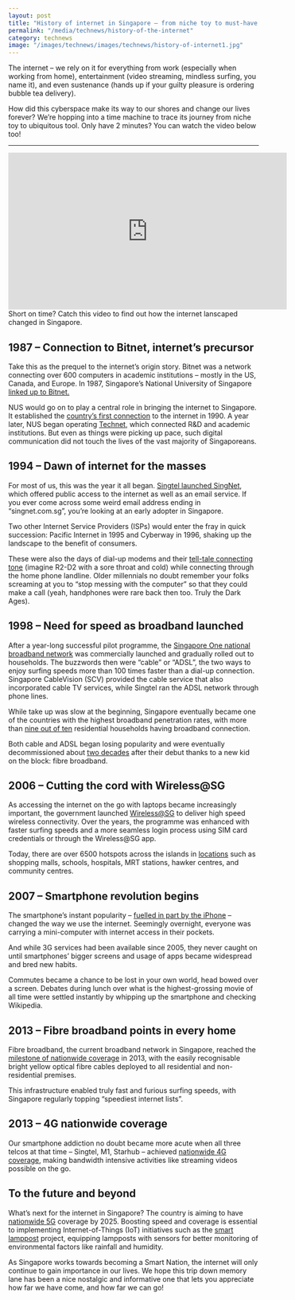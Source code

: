 ```yaml
---
layout: post
title: "History of internet in Singapore – from niche toy to must-have essential"
permalink: "/media/technews/history-of-the-internet"
category: technews
image: "/images/technews/images/technews/history-of-internet1.jpg"
---
```



The internet – we rely on it for everything from work (especially when working from home), entertainment (video streaming, mindless surfing, you name it), and even sustenance (hands up if your guilty pleasure is ordering bubble tea delivery). 

How did this cyberspace make its way to our shores and change our lives forever? We’re hopping into a time machine to trace its journey from niche toy to ubiquitous tool. Only have 2 minutes? You can watch the video below too!



---

<iframe width="560" height="315" src="https://youtu.be/gt7WQinA_E4" title="YouTube video player" frameborder="0" allow="accelerometer; autoplay; clipboard-write; encrypted-media; gyroscope; picture-in-picture" allowfullscreen></iframe>
Short on time? Catch this video to find out how the internet lanscaped changed in Singapore.

## 1987 – Connection to Bitnet, internet’s precursor

Take this as the prequel to the internet’s origin story. Bitnet was a network connecting over 600 computers in academic institutions – mostly in the US, Canada, and Europe. In 1987, Singapore’s National University of Singapore [linked up to Bitnet.](https://nusit.nus.edu.sg/achievements/1987-achievements/a-new-era-of-communication/) 

NUS would go on to play a central role in bringing the internet to Singapore. It established the [country’s first connection](https://nusit.nus.edu.sg/achievements/1990-achievements/nusnet-complete/) to the internet in 1990. A year later, NUS began operating [Technet](https://nusit.nus.edu.sg/digital-heartbeat/inaugural-issue/nus-it-and-the-origins-of-internet-in-singapore/), which connected R&D and academic institutions. But even as things were picking up pace, such digital communication did not touch the lives of the vast majority of Singaporeans. 

## 1994 – Dawn of internet for the masses 

For most of us, this was the year it all began. [Singtel launched SingNet](https://www.singaporememory.sg/contents/SMB-329b2864-5e52-4777-8aeb-d0eae531a4fb), which offered public access to the internet as well as an email service. If you ever come across some weird email address ending in “singnet.com.sg”, you’re looking at an early adopter in Singapore. 

Two other Internet Service Providers (ISPs) would enter the fray in quick succession: Pacific Internet in 1995 and Cyberway in 1996, shaking up the landscape to the benefit of consumers. 

These were also the days of dial-up modems and their [tell-tale connecting tone](https://www.youtube.com/watch?v=gsNaR6FRuO0) (imagine R2-D2 with a sore throat and cold) while connecting through the home phone landline. Older millennials no doubt remember your folks screaming at you to “stop messing with the computer” so that they could make a call (yeah, handphones were rare back then too. Truly the Dark Ages). 



## 1998 – Need for speed as broadband launched 

After a year-long successful pilot programme, the [Singapore One national broadband network](https://graphics.straitstimes.com/STI/STIMEDIA/Interactives/2015/10/35-years-of-ict/supercharging-singapore/the-1990s.html) was commercially launched and gradually rolled out to households. The buzzwords then were “cable” or “ADSL”, the two ways to enjoy surfing speeds more than 100 times faster than a dial-up connection. Singapore CableVision (SCV) provided the cable service that also incorporated cable TV services, while Singtel ran the ADSL network through phone lines. 

While take up was slow at the beginning, Singapore eventually became one of the countries with the highest broadband penetration rates, with more than [nine out of ten](https://www.imda.gov.sg/infocomm-media-landscape/research-and-statistics/telecommunications/statistics-on-telecom-services/statistic-on-telecom-service-for-2019-jan) residential households having broadband connection. 

Both cable and ADSL began losing popularity and were eventually decommissioned about [two decades](https://www.straitstimes.com/tech/singtel-to-shut-down-ageing-adsl-network-in-april-2018) after their debut thanks to a new kid on the block: fibre broadband. 


## 2006 – Cutting the cord with Wireless@SG 

As accessing the internet on the go with laptops became increasingly important, the government launched [Wireless@SG](https://www.imda.gov.sg/programme-listing/Wireless-At-SG) to deliver high speed wireless connectivity. Over the years, the programme was enhanced with faster surfing speeds and a more seamless login process using SIM card credentials or through the Wireless@SG app.  

Today, there are over 6500 hotspots across the islands in [locations](https://www.imda.gov.sg/-/media/Imda/Files/Community/Consumer-Education/WirelessSG/wsg-hotspot-list-published.pdf?la=en) such as shopping malls, schools, hospitals, MRT stations, hawker centres, and community centres.

## 2007 – Smartphone revolution begins 

The smartphone’s instant popularity – [fuelled in part by the iPhone](https://www.vox.com/2017/6/26/15821652/iphone-apple-10-year-anniversary-launch-mobile-stats-smart-phone-steve-jobs) – changed the way we use the internet. Seemingly overnight, everyone was carrying a mini-computer with internet access in their pockets. 

And while 3G services had been available since 2005, they never caught on until smartphones’ bigger screens and usage of apps became widespread and bred new habits. 

Commutes became a chance to be lost in your own world, head bowed over a screen. Debates during lunch over what is the highest-grossing movie of all time were settled instantly by whipping up the smartphone and checking Wikipedia.


## 2013 – Fibre broadband points in every home 

Fibre broadband, the current broadband network in Singapore, reached the [milestone of nationwide coverage](https://www.netlinktrust.com/about-us/about/our-history.html) in 2013, with the easily recognisable bright yellow optical fibre cables deployed to all residential and non-residential premises. 

This infrastructure enabled truly fast and furious surfing speeds, with Singapore regularly topping “speediest internet lists”. 

## 2013 – 4G nationwide coverage 

Our smartphone addiction no doubt became more acute when all three telcos at that time – Singtel, M1, Starhub – achieved [nationwide 4G coverage](https://graphics.straitstimes.com/STI/STIMEDIA/Interactives/2015/10/35-years-of-ict/supercharging-singapore/2010-and-beyond.html), making bandwidth intensive activities like streaming videos possible on the go. 


## To the future and beyond

What’s next for the internet in Singapore? The country is aiming to have [nationwide 5G](https://www.straitstimes.com/singapore/singtel-launches-5g-trial-services-in-singapore-second-telco-after-starhub-to-do-so) coverage by 2025. Boosting speed and coverage is essential to implementing Internet-of-Things (IoT) initiatives such as the [smart lamppost](https://www.tech.gov.sg/scewc2019/laap) project, equipping lampposts with sensors for better monitoring of environmental factors like rainfall and humidity. 

As Singapore works towards becoming a Smart Nation, the internet will only continue to gain importance in our lives. We hope this trip down memory lane has been a nice nostalgic and informative one that lets you appreciate how far we have come, and how far we can go! 
